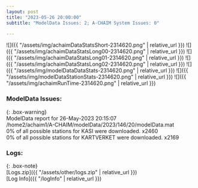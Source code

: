 ```yaml
---
layout: post
title: "2023-05-26 20:00:00"
subtitle: "ModelData Issues: 2; A-CHAIM System Issues: 0"

---
```


![]({{ "/assets/img/achaimDataStatsShort-2314620.png" | relative_url }})
![]({{ "/assets/img/achaimDataStatsLong00-2314620.png" | relative_url }})
![]({{ "/assets/img/achaimDataStatsLong01-2314620.png" | relative_url }})
![]({{ "/assets/img/achaimDataStatsLong02-2314620.png" | relative_url }})
![]({{ "/assets/img/modelDataDataStats-2314620.png" | relative_url }})
![]({{ "/assets/img/modelDataStationStats-2314620.png" | relative_url }})
![]({{ "/assets/img/achaimRunTime-2314620.png" | relative_url }})


### ModelData Issues:  
  
{: .box-warning}  
 ModelData report for 26-May-2023 20:15:07   
 /home2/achaim1/A-CHAIM/modelData/2023/146/20/modelData.mat   
 0% of all possible stations for KASI were downloaded. x2460   
 0% of all possible stations for KARTVERKET were downloaded. x2169   
  


### Logs:  
  
{: .box-note}  
[Logs.zip]({{ "/assets/other/logs.zip" | relative_url }})  
[Log Info]({{ "/logInfo" | relative_url }})  

